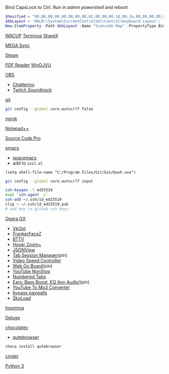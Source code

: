 Bind CapsLock to Ctrl. Run in _admin powershell_ and reboot
```powershell
$hexified = "00,00,00,00,00,00,00,00,02,00,00,00,1d,00,3a,00,00,00,00,00".Split(',') | % { "0x$_"};
$kbLayout = 'HKLM:\System\CurrentControlSet\Control\Keyboard Layout';
New-ItemProperty -Path $kbLayout -Name "Scancode Map" -PropertyType Binary -Value ([byte[]]$hexified);
```

[WACUP](https://getwacup.com/preview/)
[Terminus](https://github.com/Eugeny/terminus)
[ShareX](https://getsharex.com/)

[MEGA Sync](https://mega.nz/sync)

[Steam](https://store.steampowered.com/about/Steam?l=russian)

[PDF Reader](https://www.tracker-software.com/product/pdf-xchange-editor/download?fileid=733)
[WinDJVU](https://sourceforge.net/projects/windjview/files/latest/download)

[OBS](https://obsproject.com/ru)
- [Chatterino](https://chatterino.com/)
- [Twitch Soundtrack](https://www.twitch.tv/broadcast/soundtrack)

[git](https://git-scm.com/download/win)
```bash
git config --global core.autocrlf false
```

[ngrok](https://ngrok.com/download)

[Notepad++](https://notepad-plus-plus.org/downloads/)

[Source Code Pro](https://fonts.google.com/specimen/Source+Code+Pro?preview.text_type=custom)

[emacs](https://www.gnu.org/software/emacs/)
- [spacemacs](https://www.spacemacs.org/)
- add to `init.el`
```elisp
(setq shell-file-name "C:/Program Files/Git/bin/bash.exe")
```

```bash
git config --global core.autocrlf input

ssh-keygen -t ed25519
eval `ssh-agent -s`
ssh-add ~/.ssh/id_ed25519
clip < ~/.ssh/id_ed25519.pub
# add key to github ssh keys
```

[Opera GX](https://www.opera.com/gx)
- [VkOpt](https://vkopt.net/download/)
- [FrankerFaceZ](https://chrome.google.com/webstore/detail/frankerfacez/fadndhdgpmmaapbmfcknlfgcflmmmieb)
- [BTTV](https://chrome.google.com/webstore/detail/betterttv/ajopnjidmegmdimjlfnijceegpefgped)
- [Hover Zoom+](https://chrome.google.com/webstore/detail/hover-zoom%20/pccckmaobkjjboncdfnnofkonhgpceea?hl=ru)
- [JSONView](https://chrome.google.com/webstore/detail/jsonview/chklaanhfefbnpoihckbnefhakgolnmc?hl=ru)
- [Tab Session Manager](https://chrome.google.com/webstore/detail/tab-session-manager/iaiomicjabeggjcfkbimgmglanimpnae)(pin)
- [Video Speed Controller](https://chrome.google.com/webstore/detail/video-speed-controller/nffaoalbilbmmfgbnbgppjihopabppdk)
- [Web Go Board](https://chrome.google.com/webstore/detail/web-go-board/cdmhoehokaoghadonjfdbhieajggfbmd/related)(pin)
- [YouTube NonStop](https://chrome.google.com/webstore/detail/youtube-nonstop/nlkaejimjacpillmajjnopmpbkbnocid)
- [Numbered Tabs](https://chrome.google.com/webstore/detail/numbered-tabs/iocebdgkllilbhbekghlbpmhfeejgcgi)
- [Ears: Bass Boost, EQ Any Audio!](https://chrome.google.com/webstore/detail/ears-bass-boost-eq-any-au/nfdfiepdkbnoanddpianalelglmfooik?hl=ru)(pin)
- [YouTube To Mp3 Converter](https://addoncrop.com/youtube-mp3-converter/)
- [bypass paywalls](https://github.com/iamadamdev/bypass-paywalls-chrome)
- [SkyLoad](https://chrome.google.com/webstore/detail/skyload-music-and-video-d/kmjjckahdlkcknbgpkdmmobhchpedlck?hl=ru)

[Insomnia](https://insomnia.rest/download/)

[Deluge](https://deluge-torrent.org/)

[chocolatey](https://chocolatey.org/install)
- [qutebrowser](https://qutebrowser.org/doc/install.html#_on_windows)
```bash
choco install qutebrowser
```

[cmder](https://cmder.net/)

[Python 3](https://www.python.org/downloads/release/python-392/)
